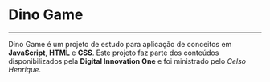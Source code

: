 # Dino Game

------------

Dino Game é um projeto de estudo para aplicação de conceitos em **JavaScript**, **HTML** e **CSS**.
Este projeto faz parte dos conteúdos disponibilizados pela **Digital Innovation One** e foi ministrado pelo *Celso Henrique*.
